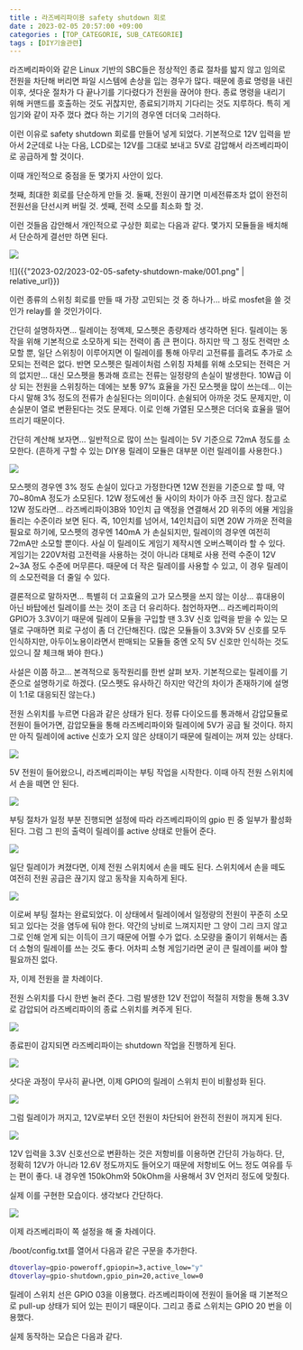 ```yaml
---
title : 라즈베리파이용 safety shutdown 회로
date : 2023-02-05 20:57:00 +09:00
categories : [TOP_CATEGORIE, SUB_CATEGORIE]
tags : [DIY기술관련]
---
```


라즈베리파이와 같은 Linux 기반의 SBC들은 정상적인 종료 절차를 밟지 않고 임의로 전원을 차단해 버리면 파일 시스템에 손상을 입는 경우가 많다.
때문에 종료 명령을 내린 이후, 셧다운 절차가 다 끝나기를 기다렸다가 전원을 끊어야 한다.
종료 명령을 내리기 위해 커맨드를 호출하는 것도 귀찮지만, 종료되기까지 기다리는 것도 지루하다.
특히 게임기와 같이 자주 껐다 켰다 하는 기기의 경우엔 더더욱 그러하다.

이런 이유로 safety shutdown 회로를 만들어 넣게 되었다.
기본적으로 12V 입력을 받아서 2군데로 나눈 다음, LCD로는 12V를 그대로 보내고 5V로 감압해서 라즈베리파이로 공급하게 할 것이다.

이때 개인적으로 중점을 둔 몇가지 사안이 있다.

첫째, 최대한 회로를 단순하게 만들 것.
둘째, 전원이 끊기면 미세전류조차 없이 완전히 전원선을 단선시켜 버릴 것.
셋째, 전력 소모를 최소화 할 것.

이런 것들음 감안해서 개인적으로 구상한 회로는 다음과 같다.
몇가지 모듈들을 배치해서 단순하게 결선만 하면 된다.

![]({{site.url}}/2023-02/2023-02-05-safety-shutdown-make/001.png)

![]({{"2023-02/2023-02-05-safety-shutdown-make/001.png" | relative_url}})

이런 종류의 스위칭 회로를 만들 때 가장 고민되는 것 중 하나가...
바로 mosfet을 쓸 것인가 relay를 쓸 것인가이다.

간단히 설명하자면... 릴레이는 정액제, 모스펫은 종량제라 생각하면 된다.
릴레이는 동작을 위해 기본적으로 소모하게 되는 전력이 좀 큰 편이다.
하지만 딱 그 정도 전력만 소모할 뿐, 일단 스위칭이 이루어지면 이 릴레이를 통해 아무리 고전류를 흘려도 추가로 소모되는 전력은 없다.
반면 모스펫은 릴레이처럼 스위칭 자체를 위해 소모되는 전력은 거의 없지만...
대신 모스펫을 통과해 흐르는 전류는 일정량의 손실이 발생한다.
10W급 이상 되는 전원을 스위칭하는 데에는 보통 97% 효율을 가진 모스펫을 많이 쓰는데...
이는 다시 말해 3% 정도의 전류가 손실된다는 의미이다.
손쉴되어 아까운 것도 문제지만, 이 손실분이 열로 변환된다는 것도 문제다.
이로 인해 가열된 모스펫은 더더욱 효율을 떨어뜨리기 때문이다.

간단히 계산해 보자면...
일반적으로 많이 쓰는 릴레이는 5V 기준으로 72mA 정도를 소모한다.
(흔하게 구할 수 있는 DIY용 릴레이 모듈은 대부분 이런 릴레이를 사용한다.)

![](https://raw.githubusercontent.com/amos42/amos42.github.io/master/_posts/2023-02-05/2023-02-05-safety-shutdown-make/002.png)

모스펫의 경우엔 3% 정도 손실이 있다고 가정한다면 12W 전원을 기준으로 할 때, 약 70~80mA 정도가 소모된다.
12W 정도에선 둘 사이의 차이가 아주 크진 않다.
참고로 12W 정도라면... 라즈베리파이3B와 10인치 급 액정을 연결해서 2D 위주의 에뮬 게임을 돌리는 수준이라 보면 된다.
즉, 10인치를 넘어서, 14인치급이 되면 20W 가까운 전력을 필요로 하기에, 모스펫의 경우엔 140mA 가 손실되지만, 릴레이의 경우엔 여전히 72mA만 소모할 뿐이다.
사실 이 릴레이도 게임기 제작시엔 오버스펙이라 할 수 있다. 게임기는 220V처럼 고전력을 사용하는 것이 아니라 대체로 사용 전력 수준이 12V 2~3A 정도 수준에 머무른다. 때문에 더 작은 릴레이를 사용할 수 있고, 이 경우 릴레이의 소모전력을 더 줄일 수 있다.

결론적으로 말하자면... 특별히 더 고효율의 고가 모스펫을 쓰지 않는 이상... 휴대용이 아닌 바탑에선 릴레이를 쓰는 것이 조금 더 유리하다.
첨언하자면... 라즈베리파이의 GPIO가 3.3V이기 때문에 릴레이 모듈을 구입할 땐 3.3V 신호 입력을 받을 수 있는 모델로 구매하면 회로 구성이 좀 더 간단해진다. (많은 모듈들이 3.3V와 5V 신호를 모두 인식하지만, 아두이노용이라면서 판매되는 모듈들 중엔 오직 5V 신호만 인식하는 것도 있으니 잘 체크해 봐야 한다.)

사설은 이쯤 하고...
본격적으로 동작원리를 한번 살펴 보자.
기본적으로는 릴레이를 기준으로 설명하기로 하겠다. (모스펫도 유사하긴 하지만 약간의 차이가 존재하기에 설명이 1:1로 대응되진 않는다.)

전원 스위치를 누르면 다음과 같은 상태가 된다.
정류 다이오드를 통과해서 감압모듈로 전원이 들어가면, 감압모듈을 통해 라즈베리파이와 릴레이에 5V가 공급 될 것이다.
하지만 아직 릴레이에 active 신호가 오지 않은 상태이기 때문에 릴레이는 꺼져 있는 상태다.

![](https://raw.githubusercontent.com/amos42/amos42.github.io/master/_posts/2023-02-05/2023-02-05-safety-shutdown-make/003.png)

5V 전원이 들어왔으니, 라즈베리파이는 부팅 작업을 시작한다.
이때 아직 전원 스위치에서 손을 떼면 안 된다.

![](https://raw.githubusercontent.com/amos42/amos42.github.io/master/_posts/2023-02-05/2023-02-05-safety-shutdown-make/004.png)

부팅 절차가 일정 부분 진행되면 설정에 따라 라즈베리파이의 gpio 핀 중 일부가 활성화 된다.
그럼 그 핀의 출력이 릴레이를 active 상태로 만들어 준다.

![](https://raw.githubusercontent.com/amos42/amos42.github.io/master/_posts/2023-02-05/2023-02-05-safety-shutdown-make/005.png)

일단 릴레이가 켜졌다면, 이제 전원 스위치에서 손을 떼도 된다.
스위치에서 손을 떼도 여전히 전원 공급은 끊기지 않고 동작을 지속하게 된다.

![](https://raw.githubusercontent.com/amos42/amos42.github.io/master/_posts/2023-02-05/2023-02-05-safety-shutdown-make/006.png)

이로써 부팅 절차는 완료되었다.
이 상태에서 릴레이에서 일정량의 전원이 꾸준히 소모되고 있다는 것을 염두에 둬야 한다.
약간의 낭비로 느껴지지만 그 양이 그리 크지 않고 그로 인해 얻게 되는 이득이 크기 때문에 어쩔 수가 없다.
소모량을 줄이기 위해서는 좀 더 소형의 릴레이를 쓰는 것도 좋다. 어차피 소형 게임기라면 굳이 큰 릴레이를 써야 할 필요까진 없다.

자, 이제 전원을 끌 차례이다.

전원 스위치를 다시 한번 눌러 준다.
그럼 발생한 12V 전압이 적절히 저항을 통해 3.3V로 감압되어 라즈베리파이의 종료 스위치를 켜주게 된다.

![](https://raw.githubusercontent.com/amos42/amos42.github.io/master/_posts/2023-02-05/2023-02-05-safety-shutdown-make/007.png)

종료핀이 감지되면 라즈베리파이는 shutdown 작업을 진행하게 된다.

![](https://raw.githubusercontent.com/amos42/amos42.github.io/master/_posts/2023-02-05/2023-02-05-safety-shutdown-make/008.png)

샷다운 과정이 무사히 끝나면, 이제 GPIO의 릴레이 스위치 핀이 비활성화 된다.

![](https://raw.githubusercontent.com/amos42/amos42.github.io/master/_posts/2023-02-05/2023-02-05-safety-shutdown-make/009.png)

그럼 릴레이가 꺼지고, 12V로부터 오던 전원이 차단되어 완전히 전원이 꺼지게 된다.

![](https://raw.githubusercontent.com/amos42/amos42.github.io/master/_posts/2023-02-05/2023-02-05-safety-shutdown-make/010.png)

12V 입력을 3.3V 신호선으로 변환하는 것은 저항비를 이용하면 간단히 가능하다.
단, 정확히 12V가 아니라 12.6V 정도까지도 들어오기 때문에 저항비도 어느 정도 여유를 두는 편이 좋다.
내 경우엔 150kOhm와 50kOhm을 사용해서 3V 언저리 정도에 맞췄다.

실제 이를 구현한 모습이다. 생각보다 간단하다. 

![](https://raw.githubusercontent.com/amos42/amos42.github.io/master/_posts/2023-02-05/2023-02-05-safety-shutdown-make/011.png)

이제 라즈베리파이 쪽 설정을 해 줄 차례이다.

/boot/config.txt를 열어서 다음과 같은 구문을 추가한다.

```bash
dtoverlay=gpio-poweroff,gpiopin=3,active_low="y"
dtoverlay=gpio-shutdown,gpio_pin=20,active_low=0
```

릴레이 스위치 선은 GPIO 03을 이용했다. 라즈베리파이에 전원이 들어올 때 기본적으로 pull-up 상태가 되어 있는 핀이기 때문이다.
그리고 종료 스위치는 GPIO 20 번을 이용했다.

실제 동작하는 모습은 다음과 같다.


